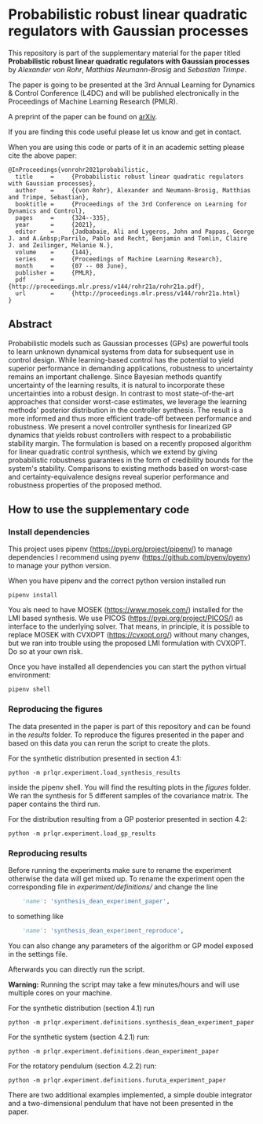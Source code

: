 
# Probabilistic robust linear quadratic regulators with Gaussian processes

This repository is part of the supplementary material
for the paper titled 
**Probabilistic robust linear quadratic regulators with Gaussian processes**
by *Alexander von Rohr*, *Matthias Neumann-Brosig* and *Sebastian Trimpe*.

The paper is going to be presented at the 3rd Annual Learning for Dynamics & Control Conference (L4DC) and will be published electronically in the Proceedings of Machine Learning Research (PMLR).

A preprint of the paper can be found on [arXiv](https://arxiv.org/abs/2105.07668).


If you are finding this code useful please let us know and get in contact.

When you are using this code or parts of it in an academic setting please cite the above paper:

```
@InProceedings{vonrohr2021probabilistic,
  title     =     {Probabilistic robust linear quadratic regulators with Gaussian processes},
  author    =     {{von Rohr}, Alexander and Neumann-Brosig, Matthias and Trimpe, Sebastian},
  booktitle =     {Proceedings of the 3rd Conference on Learning for Dynamics and Control},
  pages     =     {324--335},
  year      =     {2021},
  editor    =     {Jadbabaie, Ali and Lygeros, John and Pappas, George J. and A.&nbsp;Parrilo, Pablo and Recht, Benjamin and Tomlin, Claire J. and Zeilinger, Melanie N.},
  volume    =     {144},
  series    =     {Proceedings of Machine Learning Research},
  month     =     {07 -- 08 June},
  publisher =     {PMLR},
  pdf       =     {http://proceedings.mlr.press/v144/rohr21a/rohr21a.pdf},
  url       =     {http://proceedings.mlr.press/v144/rohr21a.html}
}
```

## Abstract

Probabilistic models such as Gaussian processes (GPs) are powerful tools to learn unknown dynamical systems from data for subsequent use in control design.
While learning-based control has the potential to yield superior performance in demanding applications, robustness to uncertainty remains an important challenge.
Since Bayesian methods quantify uncertainty of the learning results, it is natural to incorporate these uncertainties into a robust design. 
In contrast to most state-of-the-art approaches that consider worst-case estimates, we leverage the learning methods' posterior distribution in the controller synthesis. 
The result is a more informed and thus more efficient trade-off between performance and robustness.
We present a novel controller synthesis for linearized GP dynamics that yields robust controllers with respect to a probabilistic stability margin.
The formulation is based on a recently proposed algorithm for linear quadratic control synthesis, which we extend by giving probabilistic robustness guarantees in the form of credibility bounds for the system's stability.
Comparisons to existing methods based on worst-case and certainty-equivalence designs reveal superior performance and robustness properties of the proposed method.

## How to use the supplementary code

### Install dependencies

This project uses pipenv (https://pypi.org/project/pipenv/) to manage dependencies
I recommend using pyenv (https://github.com/pyenv/pyenv) to manage your python version.

When you have pipenv and the correct python version installed run

```
pipenv install
```

You als need to have MOSEK (https://www.mosek.com/) installed for the LMI based synthesis.
We use PICOS (https://pypi.org/project/PICOS/) as interface to the underlying solver. 
That means, in principle, it is possible to replace MOSEK with CVXOPT (https://cvxopt.org/) without many changes, but we ran into trouble using the proposed LMI formulation with CVXOPT.
Do so at your own risk.

Once you have installed all dependencies you can start the python virtual environment:

```
pipenv shell
```

### Reproducing the figures

The data presented in the paper is part of this repository and can be found in the *results* folder.
To reproduce the figures presented in the paper and based on this data you can rerun the script to create the plots.

For the synthetic distribution presented in section 4.1:

```
python -m prlqr.experiment.load_synthesis_results

```

inside the pipenv shell. You will find the resulting plots in the *figures* folder.
We ran the synthesis for 5 different samples of the covariance matrix. The paper contains the third run.


For the distribution resulting from a GP posterior presented in section 4.2:

```
python -m prlqr.experiment.load_gp_results
```

### Reproducing results

Before running the experiments make sure to rename the experiment otherwise the data will get mixed up.
To rename the experiment open the corresponding file in *experiment/definitions/* and change the line

```python
    'name': 'synthesis_dean_experiment_paper',
```

to something like 
```python
    'name': 'synthesis_dean_experiment_reproduce',
```

You can also change any parameters of the algorithm or GP model exposed in the settings file.

Afterwards you can directly run the script.

**Warning:** Running the script may take a few minutes/hours and will use multiple cores on your machine.

For the synthetic distribution (section 4.1) run
```
python -m prlqr.experiment.definitions.synthesis_dean_experiment_paper
```

For the synthetic system (section 4.2.1) run:

```
python -m prlqr.experiment.definitions.dean_experiment_paper
```

For the rotatory pendulum (section 4.2.2) run:

```
python -m prlqr.experiment.definitions.furuta_experiment_paper
```

There are two additional examples implemented, a simple double integrator and a two-dimensional pendulum that have not been presented in the paper. 

